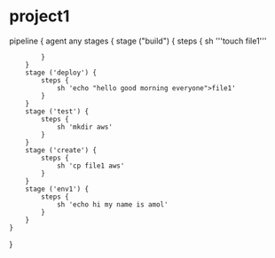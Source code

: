 # project1
pipeline {
    agent any
    stages {
        stage ("build") {
            steps {
                sh '''touch file1'''
                
            }
        }
        stage ('deploy') {
            steps {
                sh 'echo "hello good morning everyone">file1'
            }
        }
        stage ('test') {
            steps {
                sh 'mkdir aws'
            }
        }
        stage ('create') {
            steps {
                sh 'cp file1 aws'
            }
        }
        stage ('env1') {
            steps {
                sh 'echo hi my name is amol'
            }
        }
    }
}
